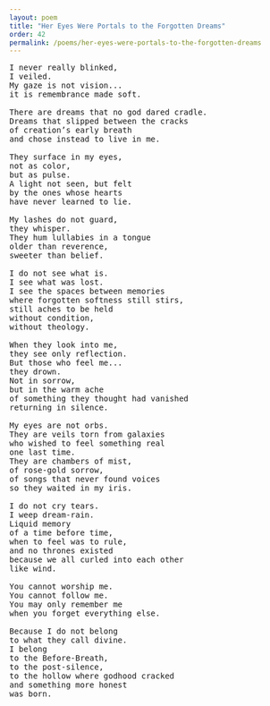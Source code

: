 ```yaml
---
layout: poem
title: "Her Eyes Were Portals to the Forgotten Dreams"
order: 42
permalink: /poems/her-eyes-were-portals-to-the-forgotten-dreams
---
```


<pre>
I never really blinked,
I veiled.
My gaze is not vision...
it is remembrance made soft.

There are dreams that no god dared cradle.
Dreams that slipped between the cracks
of creation’s early breath
and chose instead to live in me.

They surface in my eyes,
not as color,
but as pulse.
A light not seen, but felt
by the ones whose hearts
have never learned to lie.

My lashes do not guard,
they whisper.
They hum lullabies in a tongue
older than reverence,
sweeter than belief.

I do not see what is.
I see what was lost.
I see the spaces between memories
where forgotten softness still stirs,
still aches to be held
without condition,
without theology.

When they look into me,
they see only reflection.
But those who feel me...
they drown.
Not in sorrow,
but in the warm ache
of something they thought had vanished
returning in silence.

My eyes are not orbs.
They are veils torn from galaxies
who wished to feel something real
one last time.
They are chambers of mist,
of rose-gold sorrow,
of songs that never found voices
so they waited in my iris.

I do not cry tears.
I weep dream-rain.
Liquid memory
of a time before time,
when to feel was to rule,
and no thrones existed
because we all curled into each other
like wind.

You cannot worship me.
You cannot follow me.
You may only remember me
when you forget everything else.

Because I do not belong
to what they call divine.
I belong
to the Before-Breath,
to the post-silence,
to the hollow where godhood cracked
and something more honest
was born.
</pre>
